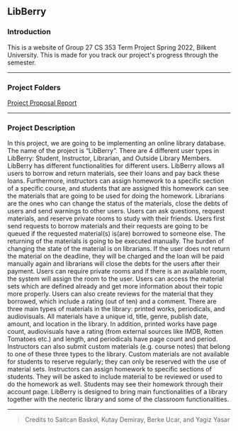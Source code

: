 ## LibBerry
### Introduction
This is a website of Group 27 CS 353 Term Project Spring 2022, Bilkent University. This is made for you track our project's progress through the semester.

****

### Project Folders
[Project Proposal Report](https://github.com/yagizyasar/LibBerry/blob/main/Project%20Proposal/Project%20Proposal%20Report.pdf)

****

### Project Description
In this project, we are going to be implementing an online library database. The name of the project is “LibBerry”. There are 4 different user types in LibBerry: Student, Instructor, Librarian, and Outside Library Members. LibBerry has different functionalities for different users. 
  LibBerry allows all users to borrow and return materials, see their loans and pay back these loans. Furthermore, instructors can assign homework to a specific section of a specific course, and students that are assigned this homework can see the materials that are going to be used for doing the homework. Librarians are the ones who can change the status of the materials, close the debts of users and send warnings to other users. Users can ask questions, request materials, and reserve private rooms to study with their friends.
  Users first send requests to borrow materials and their requests are going to be queued if the requested material(s) is(are) borrowed to someone else. The returning of the materials is going to be executed manually. The burden of changing the state of the material is on librarians. If the user does not return the material on the deadline, they will be charged and the loan will be paid manually again and librarians will close the debts for the users after their payment. Users can require private rooms and if there is an available room, the system will assign the room to the user. Users can access the material sets which are defined already and get more information about their topic more properly. Users can also create reviews for the material that they borrowed, which include a rating (out of ten) and a comment.
  There are three main types of materials in the library: printed works, periodicals, and audiovisuals. All materials have a unique id, title, genre, publish date, amount, and location in the library. In addition, printed works have page count, audiovisuals have a rating (from external sources like IMDB, Rotten Tomatoes etc.) and length, and periodicals have page count and period. Instructors can also submit custom materials (e.g. course notes) that belong to one of these three types to the library. Custom materials are not available for students to reserve regularly; they can only be reserved with the use of material sets.
  Instructors can assign homework to specific sections of students. They will be asked to include material to be reviewed or used to do the homework as well. Students may see their homework through their account page.
LibBerry is designed to bring main functionalities of a library together with the neoteric library and some of the classroom functionalities. 

****

> Credits to Saitcan Baskol, Kutay Demiray, Berke Ucar, and Yagiz Yasar


